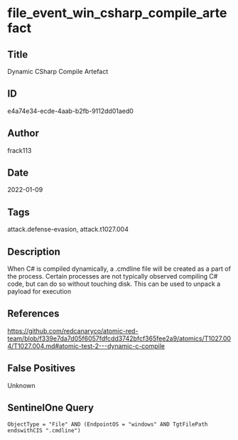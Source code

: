 # file_event_win_csharp_compile_artefact

## Title
Dynamic CSharp Compile Artefact

## ID
e4a74e34-ecde-4aab-b2fb-9112dd01aed0

## Author
frack113

## Date
2022-01-09

## Tags
attack.defense-evasion, attack.t1027.004

## Description
When C# is compiled dynamically, a .cmdline file will be created as a part of the process.
Certain processes are not typically observed compiling C# code, but can do so without touching disk.
This can be used to unpack a payload for execution


## References
https://github.com/redcanaryco/atomic-red-team/blob/f339e7da7d05f6057fdfcdd3742bfcf365fee2a9/atomics/T1027.004/T1027.004.md#atomic-test-2---dynamic-c-compile

## False Positives
Unknown

## SentinelOne Query
```
ObjectType = "File" AND (EndpointOS = "windows" AND TgtFilePath endswithCIS ".cmdline")

```